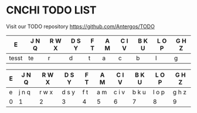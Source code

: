 # CNCHI TODO LIST

Visit our TODO repository https://github.com/Antergos/TODO

| E | J N Q |  R W X | D S Y | F T | A M | C I V | B K U | L O P | G H Z |
| -- | -- | -- | -- | -- | -- | -- | -- | -- | -- |
| tesst | te | r | d | t | a | c | b | l | g  |


| E | J N Q | R W X | D S Y | F T | A M | C I V | B K U | L O P | G H Z |
| -- | -- | -- | -- | -- | -- | -- | -- | -- | -- |
| e | j n q | r w x | d s y | f t | a m | c i v | b k u | l o p | g h z |
| 0 |   1   |   2   |   3   |  4  |  5  |   6   |   7   |   8   |   9   |

